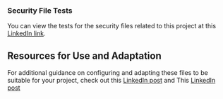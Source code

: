 ### Security File Tests

You can view the tests for the security files related to this project at this [LinkedIn link](https://www.linkedin.com/posts/abdallah-shehawey_embeddedsystems-microcontroller-atmega32-activity-7235722247724777473-33ME?utm_source=share&utm_medium=member_desktop).

## Resources for Use and Adaptation

For additional guidance on configuring and adapting these files to be suitable for your project, check out this [LinkedIn post](https://www.linkedin.com/posts/abdallah-shehawey_embeddedsystems-microcontroller-atmega32-activity-7257827462447857664-sBEJ?utm_source=share&utm_medium=member_desktop) and This  [LinkedIn post]([https://www.linkedin.com/posts/abdallah-shehawey_embeddedsystems-microcontroller-atmega32-activity-7257827462447857664-sBEJ?utm_source=share&utm_medium=member_desktop](https://www.linkedin.com/posts/abdallah-shehawey_embeddedsystems-atmega32-iot-activity-7289806694283403264-e6NG?utm_source=share&utm_medium=member_desktop))
